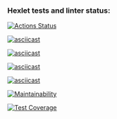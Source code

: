 ### Hexlet tests and linter status:
[![Actions Status](https://github.com/Terzia/python-project-50/workflows/hexlet-check/badge.svg)](https://github.com/Terzia/python-project-50/actions)

[![asciicast](https://asciinema.org/a/HN6hG3yL4riHVCeSiTv2g7sid.svg)](https://asciinema.org/a/HN6hG3yL4riHVCeSiTv2g7sid)

[![asciicast](https://asciinema.org/a/jCZtKl6pVOibWgJg1sqj216ID.svg)](https://asciinema.org/a/jCZtKl6pVOibWgJg1sqj216ID)

[![asciicast](https://asciinema.org/a/ZpT8uNb1TQRm3W3Ejwbenh4Sn.svg)](https://asciinema.org/a/ZpT8uNb1TQRm3W3Ejwbenh4Sn)

[![asciicast](https://asciinema.org/a/jWykAHaVV8cauhq5Y1iFBHSE1.svg)](https://asciinema.org/a/jWykAHaVV8cauhq5Y1iFBHSE1)

[![Maintainability](https://api.codeclimate.com/v1/badges/f2e6772428d191c6fcf1/maintainability)](https://codeclimate.com/github/Terzia/python-project-50/maintainability)

[![Test Coverage](https://api.codeclimate.com/v1/badges/f2e6772428d191c6fcf1/test_coverage)](https://codeclimate.com/github/Terzia/python-project-50/test_coverage)
